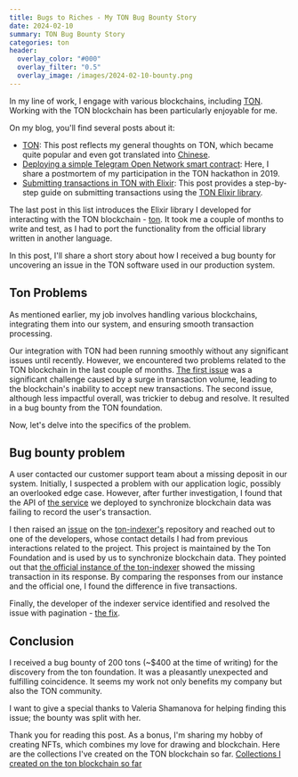 ```yaml
---
title: Bugs to Riches - My TON Bug Bounty Story
date: 2024-02-10
summary: TON Bug Bounty Story
categories: ton
header:
  overlay_color: "#000"
  overlay_filter: "0.5"
  overlay_image: /images/2024-02-10-bounty.png
---
```


In my line of work, I engage with various blockchains, including [TON](https://ton.org/). Working with the TON blockchain has been particularly enjoyable for me.

On my blog, you'll find several posts about it:

- [TON](/elixir/blockchain/ton/): This post reflects my general thoughts on TON, which became quite popular and even got translated into [Chinese](https://mp.weixin.qq.com/s/PfwLnv9Kcl8N8xTvMChInw).
- [Deploying a simple Telegram Open Network smart contract](/ton/deploying-simple-ton-smart-contract/): Here, I share a postmortem of my participation in the TON hackathon in 2019.
- [Submitting transactions in TON with Elixir](/elixir/ton/submitting-ton-transaction/): This post provides a step-by-step guide on submitting transactions using the [TON Elixir library](https://github.com/ayrat555/ton).

The last post in this list introduces the Elixir library I developed for interacting with the TON blockchain - [ton](https://github.com/ayrat555/ton). It took me a couple of months to write and test, as I had to port the functionality from the official library written in another language.

In this post, I'll share a short story about how I received a bug bounty for uncovering an issue in the TON software used in our production system.

## Ton Problems

As mentioned earlier, my job involves handling various blockchains, integrating them into our system, and ensuring smooth transaction processing.

Our integration with TON had been running smoothly without any significant issues until recently. However, we encountered two problems related to the TON blockchain in the last couple of months. [The first issue](https://telegra.ph/7-Dec-2023-12-07) was a significant challenge caused by a surge in transaction volume, leading to the blockchain's inability to accept new transactions. The second issue, although less impactful overall, was trickier to debug and resolve. It resulted in a bug bounty from the TON foundation.

Now, let's delve into the specifics of the problem.

## Bug bounty problem

A user contacted our customer support team about a missing deposit in our system. Initially, I suspected a problem with our application logic, possibly an overlooked edge case. However, after further investigation, I found that the API of [the service](https://github.com/toncenter/ton-indexer) we deployed to synchronize blockchain data was failing to record the user's transaction.

I then raised an [issue](https://github.com/toncenter/ton-indexer/issues/44) on the [ton-indexer's](https://github.com/toncenter/ton-indexer) repository and reached out to one of the developers, whose contact details I had from previous interactions related to the project. This project is maintained by the Ton Foundation and is used by us to synchronize blockchain data. They pointed out that [the official instance of the ton-indexer](https://toncenter.com/api/index/) showed the missing transaction in its response. By comparing the responses from our instance and the official one, I found the difference in five transactions.

Finally, the developer of the indexer service identified and resolved the issue with pagination -  [the fix](https://github.com/toncenter/ton-indexer/pull/45).

## Conclusion

I received a bug bounty of 200 tons (~$400 at the time of writing) for the discovery from the ton foundation. It was a pleasantly unexpected and fulfilling coincidence. It seems my work not only benefits my company but also the TON community.

I want to give a special thanks to Valeria Shamanova for helping finding this issue; the bounty was split with her.

Thank you for reading this post. As a bonus, I'm sharing my hobby of creating NFTs, which combines my love for drawing and blockchain. Here are the collections I've created on the TON blockchain so far. [Collections I created on the ton blockchain so far](https://getgems.io/user/EQADLRBbbfImjN1yaN6fqWPwkO3sN2fCdg8BD_g8LW_8Dj-G#collections)
